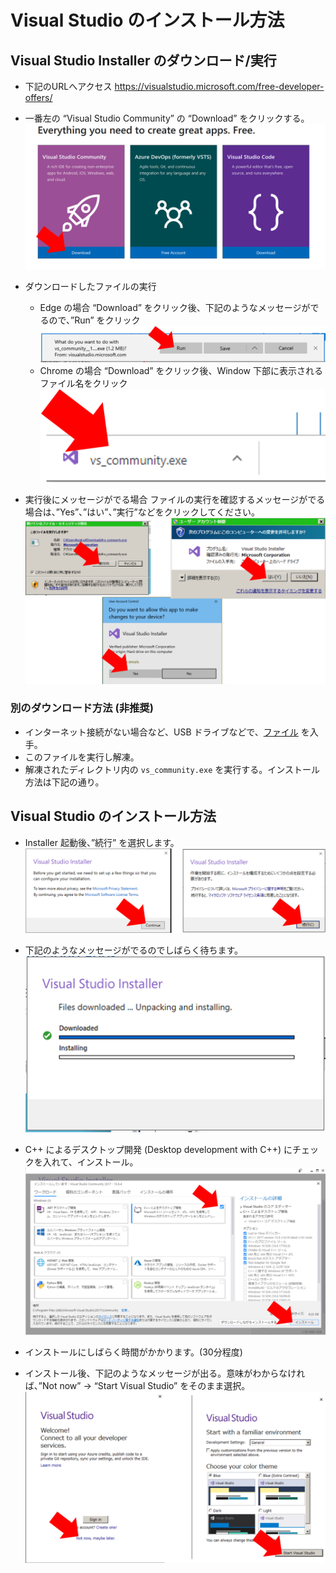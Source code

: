 # Visual Studio のインストール方法

## Visual Studio Installer のダウンロード/実行

* 下記のURLへアクセス
https://visualstudio.microsoft.com/free-developer-offers/

* 一番左の “Visual Studio Community” の “Download” をクリックする。
![](./imgs/vs_download_page.png)

* ダウンロードしたファイルの実行
    * Edge の場合
    “Download” をクリック後、下記のようなメッセージがでるので、”Run” をクリック
    ![](./imgs/vs_run_edge.png)
    * Chrome の場合
    “Download” をクリック後、Window 下部に表示されるファイル名をクリック
    ![](./imgs/vs_run_chrome.png)

* 実行後にメッセージがでる場合
ファイルの実行を確認するメッセージがでる場合は、”Yes”、”はい”、”実行”などをクリックしてください。
![](./imgs/vs_confirm.png)

### 別のダウンロード方法 (非推奨)

* インターネット接続がない場合など、USB ドライブなどで、[ファイル]() を入手。
* このファイルを実行し解凍。
* 解凍されたディレクトリ内の `vs_community.exe` を実行する。インストール方法は下記の通り。

## Visual Studio のインストール方法

* Installer 起動後、”続行” を選択します。
![](./imgs/vs_continue.png)

* 下記のようなメッセージがでるのでしばらく待ちます。
![](./imgs/vs_unpackage.png)

* C++ によるデスクトップ開発 (Desktop development with C++) にチェックを入れて、インストール。
![](./imgs/vs_configure1.png)

* インストールにしばらく時間がかかります。(30分程度)

* インストール後、下記のようなメッセージが出る。意味がわからなければ、”Not now” -> “Start Visual Studio” をそのまま選択。
![](./imgs/vs_configure2.png)
